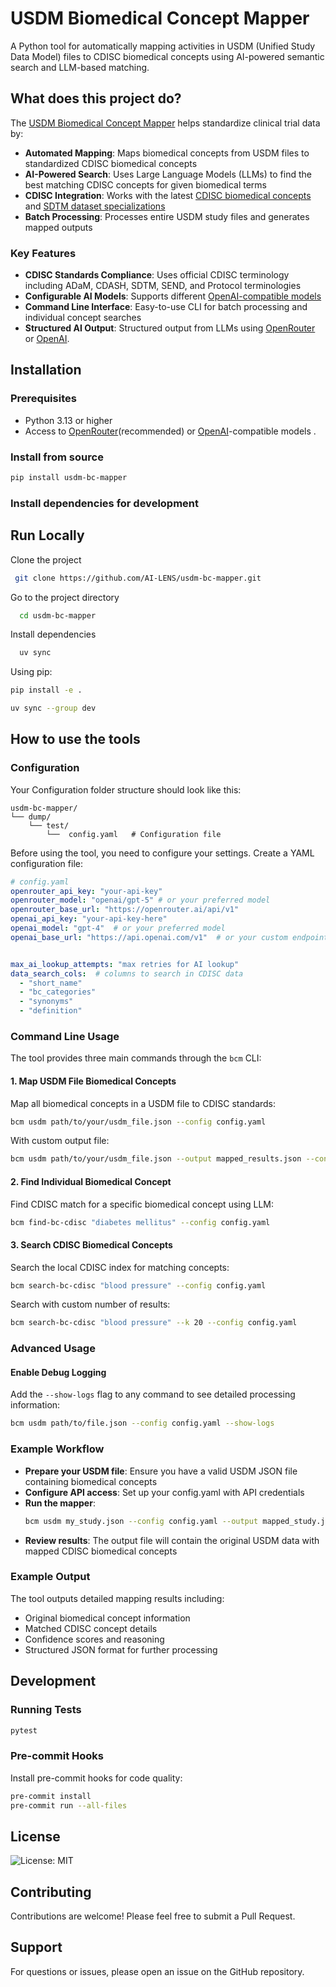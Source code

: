 # USDM Biomedical Concept Mapper

A Python tool for automatically mapping activities in USDM (Unified Study Data Model) files to CDISC biomedical concepts using AI-powered semantic search and LLM-based matching.

## What does this project do?

The [USDM Biomedical Concept Mapper](https://github.com/AI-LENS/usdm-bc-mapper) helps standardize clinical trial data by:

- **Automated Mapping**: Maps biomedical concepts from USDM files to standardized CDISC biomedical concepts
- **AI-Powered Search**: Uses Large Language Models (LLMs) to find the best matching CDISC concepts for given biomedical terms
- **CDISC Integration**: Works with the latest [CDISC biomedical concepts](https://github.com/cdisc-org/COSMoS/blob/main/export/cdisc_biomedical_concepts_latest.csv) and [SDTM dataset specializations](https://github.com/cdisc-org/COSMoS/blob/main/export/cdisc_sdtm_dataset_specializations_latest.csv)
- **Batch Processing**: Processes entire USDM study files and generates mapped outputs

### Key Features

- **CDISC Standards Compliance**: Uses official CDISC terminology including ADaM, CDASH, SDTM, SEND, and Protocol terminologies
- **Configurable AI Models**: Supports different [OpenAI-compatible models](https://github.com/AI-LENS/usdm-bc-mapper/blob/mapping/example.py)
- **Command Line Interface**: Easy-to-use CLI for batch processing and individual concept searches
- **Structured AI Output**: Structured output from LLMs using [OpenRouter](https://openrouter.ai/docs/features/structured-outputs) or [OpenAI](https://platform.openai.com/docs/guides/structured-outputs).

## Installation

### Prerequisites

- Python 3.13 or higher
- Access to [OpenRouter](https://openrouter.ai/models?q=openai)(recommended) or [OpenAI](https://platform.openai.com/docs/models)-compatible models .

### Install from source
```bash
pip install usdm-bc-mapper
```


### Install dependencies for development

## Run Locally

Clone the project

```bash
 git clone https://github.com/AI-LENS/usdm-bc-mapper.git
```

Go to the project directory

```bash
  cd usdm-bc-mapper
```

Install dependencies

```bash
  uv sync
```

Using pip:

```bash
pip install -e .
```

```bash
uv sync --group dev
```

## How to use the tools

### Configuration

Your Configuration folder structure should look like this:

```
usdm-bc-mapper/
└── dump/
    └── test/
        └──  config.yaml   # Configuration file

```

Before using the tool, you need to configure your settings. Create a YAML configuration file:
```yaml
# config.yaml
openrouter_api_key: "your-api-key"
openrouter_model: "openai/gpt-5" # or your preferred model
openrouter_base_url: "https://openrouter.ai/api/v1" 
openai_api_key: "your-api-key-here"
openai_model: "gpt-4"  # or your preferred model
openai_base_url: "https://api.openai.com/v1"  # or your custom endpoint


max_ai_lookup_attempts: "max retries for AI lookup"
data_search_cols:  # columns to search in CDISC data
  - "short_name"
  - "bc_categories" 
  - "synonyms"
  - "definition"
```

### Command Line Usage

The tool provides three main commands through the `bcm` CLI:

#### 1. Map USDM File Biomedical Concepts

Map all biomedical concepts in a USDM file to CDISC standards:

```bash
bcm usdm path/to/your/usdm_file.json --config config.yaml
```

With custom output file:
```bash
bcm usdm path/to/your/usdm_file.json --output mapped_results.json --config config.yaml
```

#### 2. Find Individual Biomedical Concept

Find CDISC match for a specific biomedical concept using LLM:

```bash
bcm find-bc-cdisc "diabetes mellitus" --config config.yaml
```

#### 3. Search CDISC Biomedical Concepts

Search the local CDISC index for matching concepts:

```bash
bcm search-bc-cdisc "blood pressure" --config config.yaml
```

Search with custom number of results:
```bash
bcm search-bc-cdisc "blood pressure" --k 20 --config config.yaml
```

### Advanced Usage

#### Enable Debug Logging

Add the `--show-logs` flag to any command to see detailed processing information:

```bash
bcm usdm path/to/file.json --config config.yaml --show-logs
```



### Example Workflow

* **Prepare your USDM file**: Ensure you have a valid USDM JSON file containing biomedical concepts
* **Configure API access**: Set up your config.yaml with API credentials
* **Run the mapper**: 
   ```bash
   bcm usdm my_study.json --config config.yaml --output mapped_study.json
   ```
* **Review results**: The output file will contain the original USDM data with mapped CDISC biomedical concepts

### Example Output

The tool outputs detailed mapping results including:
- Original biomedical concept information
- Matched CDISC concept details
- Confidence scores and reasoning
- Structured JSON format for further processing

## Development

### Running Tests

```bash
pytest
```

### Pre-commit Hooks

Install pre-commit hooks for code quality:
```bash
pre-commit install
pre-commit run --all-files
```

## License

![License: MIT](https://img.shields.io/badge/License-MIT-blue.svg) 

## Contributing

Contributions are welcome! Please feel free to submit a Pull Request.

## Support

For questions or issues, please open an issue on the GitHub repository.
